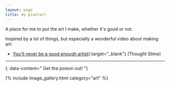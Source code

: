 ```yaml
---
layout: page
title: my pixelart
---
```


A place for me to put the art I make, whether it's good or not.

Inspired by a lot of things, but especially a wonderful video about making art:

- [You'll never be a good enough artist](https://youtu.be/bEIkC12aNVs?si=n64Q_k791Jwe3CQT){:target="_blank"} (Thought Slime)

---
{: data-content=" Get the poison out! "}

{% include image_gallery.html category="art" %}
